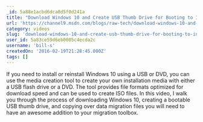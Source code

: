 ```yaml
---
_id: 5a88e1acbd6dca0d5f0d241a
title: "Download Windows 10 and Create USB Thumb Drive for Booting to Installation PLUS Data Migration"
url: 'https://channel9.msdn.com/blogs/raw-tech/download-windows-10-and-create-usb-thumb-drive-for-booting-to-installation-plus-data-migration'
category: videos
slug: 'download-windows-10-and-create-usb-thumb-drive-for-booting-to-installation-plus-data-migration'
user_id: 5a83ce59d6eb0005c4ecda2c
username: 'bill-s'
createdOn: '2016-02-19T21:28:45.000Z'
tags: []
---
```


If you need to install or reinstall Windows 10 using a USB or DVD, you can use the media creation tool to create your own installation media with either a USB flash drive or a DVD. The tool provides file formats optimized for download speed and can be used to create ISO files.  In this video, I walk you through the process of downloading Windows 10, creating a bootable USB thumb drive, and copying over data migration files you will need to have an awesome addition to your migration toolbox.
